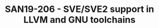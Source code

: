 ---
categories:
- san19
description: Arm announced SVE2, in early 2019, which allows a wider range of software
  to benefit from the advanced, scalable SIMD vector technology of the original SVE
  architecture (announced in 2017). In this talk, the presenter will provide an update
  on the status and roadmap of SVE and SVE2 support in LLVM and GNU toolchains.
image:
  featured: 'true'
  path: /assets/images/featured-images/san19/SAN19-206.png
session_attendee_num: '20'
session_id: SAN19-206
session_room: Sunset 3 (Session 3)
session_slot:
  end_time: '2019-09-24 09:25:00'
  start_time: '2019-09-24 09:00:00'
session_speakers:
- speaker_bio: Ashok Bhat is a product manager in Arms Development Solutions Group
    (DSG), looking after Cloud and Networking tools. In the recent past, he was a
    product manager of HPC tools including Arm Fortran Compiler, based on Flang/F18
    project.
  speaker_company: Arm
  speaker_image: /assets/images/speakers/san19/ashok-bhat.jpg
  speaker_location: ''
  speaker_name: Ashok Bhat
  speaker_position: Sr Product Manager
  speaker_url: ''
  speaker_username: ashok.bhat1
session_track: Tools
tag: session
tags:
- HPC
- ' Tools'
title: SAN19-206 - SVE/SVE2 support in LLVM and GNU toolchains
---